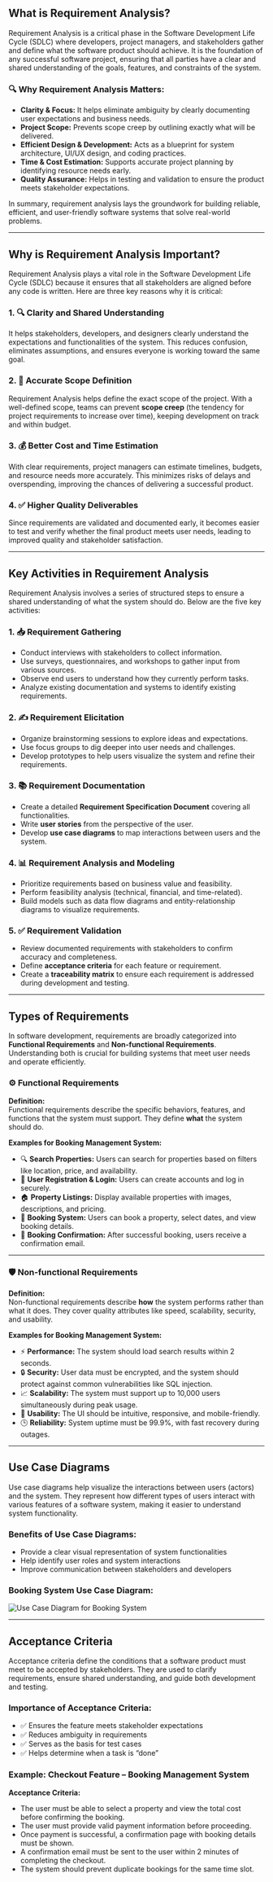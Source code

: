 ## What is Requirement Analysis?

Requirement Analysis is a critical phase in the Software Development Life Cycle (SDLC) where developers, project managers, and stakeholders gather and define what the software product should achieve. It is the foundation of any successful software project, ensuring that all parties have a clear and shared understanding of the goals, features, and constraints of the system.

### 🔍 Why Requirement Analysis Matters:

- **Clarity & Focus:** It helps eliminate ambiguity by clearly documenting user expectations and business needs.
- **Project Scope:** Prevents scope creep by outlining exactly what will be delivered.
- **Efficient Design & Development:** Acts as a blueprint for system architecture, UI/UX design, and coding practices.
- **Time & Cost Estimation:** Supports accurate project planning by identifying resource needs early.
- **Quality Assurance:** Helps in testing and validation to ensure the product meets stakeholder expectations.

In summary, requirement analysis lays the groundwork for building reliable, efficient, and user-friendly software systems that solve real-world problems.

---

## Why is Requirement Analysis Important?

Requirement Analysis plays a vital role in the Software Development Life Cycle (SDLC) because it ensures that all stakeholders are aligned before any code is written. Here are three key reasons why it is critical:

### 1. 🔍 Clarity and Shared Understanding  
It helps stakeholders, developers, and designers clearly understand the expectations and functionalities of the system. This reduces confusion, eliminates assumptions, and ensures everyone is working toward the same goal.

### 2. 📐 Accurate Scope Definition  
Requirement Analysis helps define the exact scope of the project. With a well-defined scope, teams can prevent **scope creep** (the tendency for project requirements to increase over time), keeping development on track and within budget.

### 3. 💰 Better Cost and Time Estimation  
With clear requirements, project managers can estimate timelines, budgets, and resource needs more accurately. This minimizes risks of delays and overspending, improving the chances of delivering a successful product.

### 4. ✅ Higher Quality Deliverables  
Since requirements are validated and documented early, it becomes easier to test and verify whether the final product meets user needs, leading to improved quality and stakeholder satisfaction.

---

## Key Activities in Requirement Analysis

Requirement Analysis involves a series of structured steps to ensure a shared understanding of what the system should do. Below are the five key activities:

### 1. 📥 Requirement Gathering
- Conduct interviews with stakeholders to collect information.
- Use surveys, questionnaires, and workshops to gather input from various sources.
- Observe end users to understand how they currently perform tasks.
- Analyze existing documentation and systems to identify existing requirements.

### 2. ✍️ Requirement Elicitation
- Organize brainstorming sessions to explore ideas and expectations.
- Use focus groups to dig deeper into user needs and challenges.
- Develop prototypes to help users visualize the system and refine their requirements.

### 3. 📚 Requirement Documentation
- Create a detailed **Requirement Specification Document** covering all functionalities.
- Write **user stories** from the perspective of the user.
- Develop **use case diagrams** to map interactions between users and the system.

### 4. 📊 Requirement Analysis and Modeling
- Prioritize requirements based on business value and feasibility.
- Perform feasibility analysis (technical, financial, and time-related).
- Build models such as data flow diagrams and entity-relationship diagrams to visualize requirements.

### 5. ✅ Requirement Validation
- Review documented requirements with stakeholders to confirm accuracy and completeness.
- Define **acceptance criteria** for each feature or requirement.
- Create a **traceability matrix** to ensure each requirement is addressed during development and testing.

---

## Types of Requirements

In software development, requirements are broadly categorized into **Functional Requirements** and **Non-functional Requirements**. Understanding both is crucial for building systems that meet user needs and operate efficiently.

### ⚙️ Functional Requirements

**Definition:**  
Functional requirements describe the specific behaviors, features, and functions that the system must support. They define **what** the system should do.

**Examples for Booking Management System:**
- 🔍 **Search Properties:** Users can search for properties based on filters like location, price, and availability.
- 👤 **User Registration & Login:** Users can create accounts and log in securely.
- 🏠 **Property Listings:** Display available properties with images, descriptions, and pricing.
- 📅 **Booking System:** Users can book a property, select dates, and view booking details.
- 📩 **Booking Confirmation:** After successful booking, users receive a confirmation email.

---

### 🛡️ Non-functional Requirements

**Definition:**  
Non-functional requirements describe **how** the system performs rather than what it does. They cover quality attributes like speed, scalability, security, and usability.

**Examples for Booking Management System:**
- ⚡ **Performance:** The system should load search results within 2 seconds.
- 🔒 **Security:** User data must be encrypted, and the system should protect against common vulnerabilities like SQL injection.
- 📈 **Scalability:** The system must support up to 10,000 users simultaneously during peak usage.
- 🧭 **Usability:** The UI should be intuitive, responsive, and mobile-friendly.
- 🕒 **Reliability:** System uptime must be 99.9%, with fast recovery during outages.

---

## Use Case Diagrams

Use case diagrams help visualize the interactions between users (actors) and the system. They represent how different types of users interact with various features of a software system, making it easier to understand system functionality.

### Benefits of Use Case Diagrams:
- Provide a clear visual representation of system functionalities
- Help identify user roles and system interactions
- Improve communication between stakeholders and developers

### Booking System Use Case Diagram:

![Use Case Diagram for Booking System](alx-booking-uc.png)

---

## Acceptance Criteria

Acceptance criteria define the conditions that a software product must meet to be accepted by stakeholders. They are used to clarify requirements, ensure shared understanding, and guide both development and testing.

### Importance of Acceptance Criteria:
- ✅ Ensures the feature meets stakeholder expectations
- ✅ Reduces ambiguity in requirements
- ✅ Serves as the basis for test cases
- ✅ Helps determine when a task is “done”

### Example: Checkout Feature – Booking Management System

**Acceptance Criteria:**
- The user must be able to select a property and view the total cost before confirming the booking.
- The user must provide valid payment information before proceeding.
- Once payment is successful, a confirmation page with booking details must be shown.
- A confirmation email must be sent to the user within 2 minutes of completing the checkout.
- The system should prevent duplicate bookings for the same time slot.


